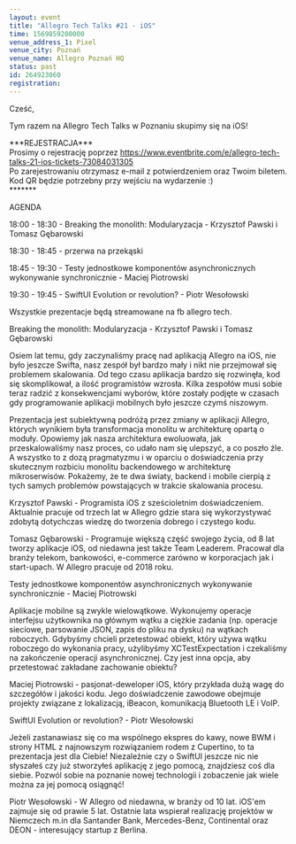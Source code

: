 ```yaml
---
layout: event
title: "Allegro Tech Talks #21 - iOS"
time: 1569859200000
venue_address_1: Pixel
venue_city: Poznań
venue_name: Allegro Poznań HQ
status: past
id: 264923060
registration: 
---
```


<p>Cześć,</p>
<p>Tym razem na Allegro Tech Talks w Poznaniu skupimy się na iOS!</p>
<p>***REJESTRACJA***
  <br/>Prosimy o rejestrację poprzez
  <a href="https://www.eventbrite.com/e/allegro-tech-talks-21-ios-tickets-73084031305" class="linkified">https://www.eventbrite.com/e/allegro-tech-talks-21-ios-tickets-73084031305</a>
  <br/>Po zarejestrowaniu otrzymasz e-mail z potwierdzeniem oraz Twoim biletem. Kod QR będzie potrzebny przy wejściu na wydarzenie :)
  <br/>*******</p>
<p>AGENDA</p>
<p>18:00 - 18:30 - Breaking the monolith: Modularyzacja - Krzysztof Pawski i Tomasz Gębarowski</p>
<p>18:30 - 18:45 - przerwa na przekąski</p>
<p>18:45 - 19:30 - Testy jednostkowe komponentów asynchronicznych wykonywanie synchronicznie - Maciej Piotrowski</p>
<p>19:30 - 19:45 - SwiftUI Evolution or revolution? - Piotr Wesołowski</p>
<p>Wszystkie prezentacje będą streamowane na fb allegro tech.</p>
<p>Breaking the monolith: Modularyzacja - Krzysztof Pawski i Tomasz Gębarowski</p>
<p>Osiem lat temu, gdy zaczynaliśmy pracę nad aplikacją Allegro na iOS, nie było jeszcze Swifta, nasz zespół był bardzo mały i nikt nie przejmował się problemem skalowania. Od tego czasu aplikacja bardzo się rozwinęła, kod się skomplikował, a ilość programistów
  wzrosła. Kilka zespołów musi sobie teraz radzić z konsekwencjami wyborów, które zostały podjęte w czasach gdy programowanie aplikacji mobilnych było jeszcze czymś niszowym.</p>
<p>Prezentacja jest subiektywną podróżą przez zmiany w aplikacji Allegro, których wynikiem była transformacja monolitu w architekturę opartą o moduły. Opowiemy jak nasza architektura ewoluowała, jak przeskalowaliśmy nasz proces, co udało nam się ulepszyć,
  a co poszło źle. A wszystko to z dozą pragmatyzmu i w oparciu o doświadczenia przy skutecznym rozbiciu monolitu backendowego w architekturę mikroserwisów. Pokażemy, że te dwa światy, backend i mobile cierpią z tych samych problemów powstających w trakcie
  skalowania procesu.</p>
<p>Krzysztof Pawski - Programista iOS z sześcioletnim doświadczeniem. Aktualnie pracuje od trzech lat w Allegro gdzie stara się wykorzystywać zdobytą dotychczas wiedzę do tworzenia dobrego i czystego kodu.</p>
<p>Tomasz Gębarowski - Programuje większą część swojego życia, od 8 lat tworzy aplikacje iOS, od niedawna jest także Team Leaderem. Pracował dla branży telekom, bankowości, e-commerce zarówno w korporacjach jak i start-upach. W Allegro pracuje od 2018 roku.</p>
<p>Testy jednostkowe komponentów asynchronicznych wykonywanie synchronicznie - Maciej Piotrowski</p>
<p>Aplikacje mobilne są zwykle wielowątkowe. Wykonujemy operacje interfejsu użytkownika na głównym wątku a ciężkie zadania (np. operacje sieciowe, parsowanie JSON, zapis do pliku na dysku) na wątkach roboczych. Gdybyśmy chcieli przetestować obiekt, który
  używa wątku roboczego do wykonania pracy, użylibyśmy XCTestExpectation i czekaliśmy na zakończenie operacji asynchronicznej. Czy jest inna opcja, aby przetestować zakładane zachowanie obiektu?</p>
<p>Maciej Piotrowski - pasjonat-deweloper iOS, który przykłada dużą wagę do szczegółów i jakości kodu. Jego doświadczenie zawodowe obejmuje projekty związane z lokalizacją, iBeacon, komunikacją Bluetooth LE i VoIP.</p>
<p>SwiftUI Evolution or revolution? - Piotr Wesołowski</p>
<p>Jeżeli zastanawiasz się co ma wspólnego ekspres do kawy, nowe BWM i strony HTML z najnowszym rozwiązaniem rodem z Cupertino, to ta prezentacja jest dla Ciebie! Niezależnie czy o SwiftUI jeszcze nic nie słyszałeś czy już stworzyłeś aplikację z jego pomocą,
  znajdziesz coś dla siebie. Pozwól sobie na poznanie nowej technologii i zobaczenie jak wiele można za jej pomocą osiągnąć!</p>
<p>Piotr Wesołowski - W Allegro od niedawna, w branży od 10 lat. iOS'em zajmuje się od prawie 5 lat. Ostatnie lata wspierał realizację projektów w Niemczech m.in dla Santander Bank, Mercedes-Benz, Continental oraz DEON - interesujący startup z Berlina.</p>
